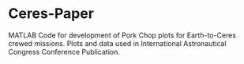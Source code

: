 # Ceres-Paper
MATLAB Code for development of Pork Chop plots for Earth-to-Ceres crewed missions. Plots and data used in International Astronautical Congress Conference Publication.
